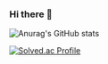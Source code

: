### Hi there 👋

<!--
**syb1231/syb1231** is a ✨ _special_ ✨ repository because its `README.md` (this file) appears on your GitHub profile.

Here are some ideas to get you started:

- 🔭 I’m currently working on ...
- 🌱 I’m currently learning ...
- 👯 I’m looking to collaborate on ...
- 🤔 I’m looking for help with ...
- 💬 Ask me about ...
- 📫 How to reach me: ...
- 😄 Pronouns: ...
- ⚡ Fun fact: ...
-->
![Anurag's GitHub stats](https://github-readme-stats.vercel.app/api?username=syb1231&show_icons=true&theme=radical)



[![Solved.ac Profile](http://mazassumnida.wtf/api/v2/generate_badge?boj=tjdudqls9098)](https://solved.ac/{tjdudqls9098})
